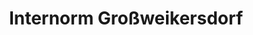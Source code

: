 ---
title: "Internorm Großweikersdorf"
url: /grossweikersdorf/internorm-grossweikersdorf/
shop: Baustoffe
---